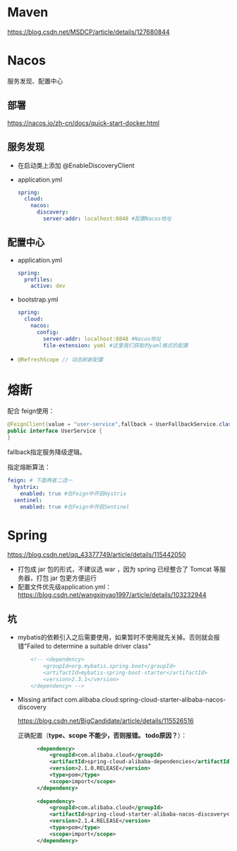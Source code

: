 # Maven

https://blog.csdn.net/MSDCP/article/details/127680844

# Nacos

服务发现、配置中心

## 部署

https://nacos.io/zh-cn/docs/quick-start-docker.html

## 服务发现

* 在启动类上添加 @EnableDiscoveryClient

* application.yml

  ```yml
  spring:
    cloud:
      nacos:
        discovery:
          server-addr: localhost:8848 #配置Nacos地址
  ```

## 配置中心

* application.yml

  ```yml
  spring:
    profiles:
      active: dev
  ```

* bootstrap.yml

  ```yaml
  spring:
    cloud:
      nacos:
        config:
          server-addr: localhost:8848 #Nacos地址
          file-extension: yaml #这里我们获取的yaml格式的配置
  ```

  

* ```java
  @RefreshScope // 动态刷新配置
  ```

# 熔断

配合 feign使用：

```java
@FeignClient(value = "user-service",fallback = UserFallbackService.class)
public interface UserService {
}
```

fallback指定服务降级逻辑。

指定熔断算法：

```yaml
feign: # 下面两者二选一
  hystrix:
    enabled: true #在Feign中开启Hystrix
  sentinel:
    enabled: true #在Feign中开启Sentinel
```

# Spring

https://blog.csdn.net/qq_43377749/article/details/115442050

* 打包成 jar 包的形式，不建议选 war ，因为 spring 已经整合了 Tomcat 等服务器，打包 jar 包更方便运行
* 配置文件优先级application.yml：https://blog.csdn.net/wangxinyao1997/article/details/103232944

## 坑

* mybatis的依赖引入之后需要使用，如果暂时不使用就先关掉。否则就会报错"Failed to determine a suitable driver class"

  ```xml
      <!-- <dependency>
          <groupId>org.mybatis.spring.boot</groupId>
          <artifactId>mybatis-spring-boot-starter</artifactId>
          <version>2.3.1</version>
      </dependency> -->
  ```

* Missing artifact com.alibaba.cloud:spring-cloud-starter-alibaba-nacos-discovery

  https://blog.csdn.net/BigCandidate/article/details/115526516

  正确配置（**type、scope 不能少，否则报错。 todo原因？**）：

  ```xml
  		<dependency>
  			<groupId>com.alibaba.cloud</groupId>
  			<artifactId>spring-cloud-alibaba-dependencies</artifactId>
  			<version>2.1.0.RELEASE</version>
  			<type>pom</type>
  			<scope>import</scope>
  		</dependency>
  		
  		<dependency>
  			<groupId>com.alibaba.cloud</groupId>
  			<artifactId>spring-cloud-starter-alibaba-nacos-discovery</artifactId>
  			<version>2.1.4.RELEASE</version>
  			<type>pom</type>
  			<scope>import</scope>
  		</dependency>
  ```

   